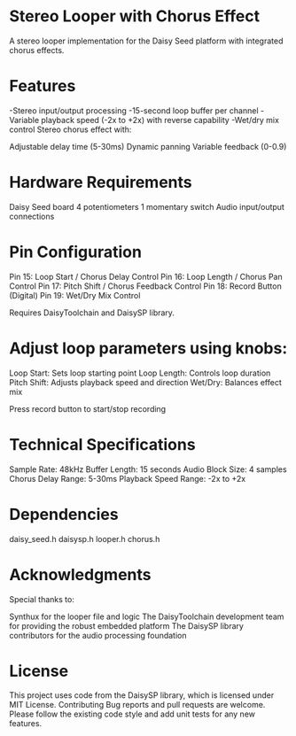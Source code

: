 # Stereo Looper with Chorus Effect
A stereo looper implementation for the Daisy Seed platform with integrated chorus effects.

# Features

-Stereo input/output processing
-15-second loop buffer per channel
-Variable playback speed (-2x to +2x) with reverse capability
-Wet/dry mix control
Stereo chorus effect with:

Adjustable delay time (5-30ms)
Dynamic panning
Variable feedback (0-0.9)



# Hardware Requirements

Daisy Seed board
4 potentiometers
1 momentary switch
Audio input/output connections

# Pin Configuration
 
Pin 15: Loop Start / Chorus Delay Control
Pin 16: Loop Length / Chorus Pan Control
Pin 17: Pitch Shift / Chorus Feedback Control
Pin 18: Record Button (Digital)
Pin 19: Wet/Dry Mix Control


Requires DaisyToolchain and DaisySP library. 



# Adjust loop parameters using knobs:
  Loop Start: Sets loop starting point
  Loop Length: Controls loop duration
  Pitch Shift: Adjusts playback speed and direction
  Wet/Dry: Balances effect mix


Press record button to start/stop recording

# Technical Specifications

Sample Rate: 48kHz
Buffer Length: 15 seconds
Audio Block Size: 4 samples
Chorus Delay Range: 5-30ms
Playback Speed Range: -2x to +2x

# Dependencies

daisy_seed.h
daisysp.h
looper.h
chorus.h

# Acknowledgments
Special thanks to:

Synthux for the looper file and logic
The DaisyToolchain development team for providing the robust embedded platform
The DaisySP library contributors for the audio processing foundation


# License
This project uses code from the DaisySP library, which is licensed under MIT License.
Contributing
Bug reports and pull requests are welcome. Please follow the existing code style and add unit tests for any new features.
